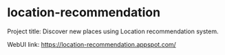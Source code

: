 # location-recommendation

Project title: Discover new places using Location recommendation system.

WebUI link: https://location-recommendation.appspot.com/
